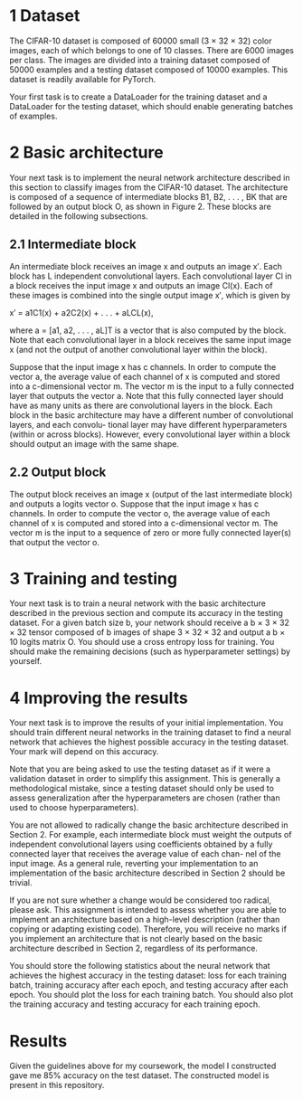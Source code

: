 # 1 Dataset
The CIFAR-10 dataset is composed of 60000 small (3 × 32 × 32) color images, each of which belongs to one of 10 classes. There are 6000 images per class. The images are divided into a training dataset composed of 50000 examples and a testing dataset composed of 10000 examples. This dataset is readily available for PyTorch.

Your first task is to create a DataLoader for the training dataset and a DataLoader for the testing dataset, which should enable generating batches of examples.

# 2 Basic architecture
Your next task is to implement the neural network architecture described in this section to classify images from the CIFAR-10 dataset. The architecture is composed of a sequence of intermediate blocks B1, B2, . . . , BK that are followed by an output block O, as shown in Figure 2. These blocks are detailed in the following subsections.

## 2.1 Intermediate block
An intermediate block receives an image x and outputs an image x′. Each block has L independent convolutional layers. Each convolutional layer Cl in a block receives the input image x and outputs an image Cl(x). Each of these images is combined into the single output image x′, which is given by

x′ = a1C1(x) + a2C2(x) + . . . + aLCL(x),

where a = [a1, a2, . . . , aL]T is a vector that is also computed by the block. Note that each convolutional layer in
a block receives the same input image x (and not the output of another convolutional layer within the block).

Suppose that the input image x has c channels. In order to compute the vector a, the average value of each channel of x is computed and stored into a c-dimensional vector m. The vector m is the input to a fully connected layer that outputs the vector a. Note that this fully connected layer should have as many units as there are convolutional layers in the block.
Each block in the basic architecture may have a different number of convolutional layers, and each convolu- tional layer may have different hyperparameters (within or across blocks). However, every convolutional layer within a block should output an image with the same shape.

## 2.2 Output block

The output block receives an image x (output of the last intermediate block) and outputs a logits vector o. Suppose that the input image x has c channels. In order to compute the vector o, the average value of each channel of x is computed and stored into a c-dimensional vector m. The vector m is the input to a sequence of
zero or more fully connected layer(s) that output the vector o.

# 3 Training and testing

Your next task is to train a neural network with the basic architecture described in the previous section and compute its accuracy in the testing dataset.
For a given batch size b, your network should receive a b × 3 × 32 × 32 tensor composed of b images of shape 3 × 32 × 32 and output a b × 10 logits matrix O. You should use a cross entropy loss for training.
You should make the remaining decisions (such as hyperparameter settings) by yourself.

# 4 Improving the results
Your next task is to improve the results of your initial implementation. You should train different neural networks in the training dataset to find a neural network that achieves the highest possible accuracy in the testing dataset. Your mark will depend on this accuracy.

Note that you are being asked to use the testing dataset as if it were a validation dataset in order to simplify this assignment. This is generally a methodological mistake, since a testing dataset should only be used to assess generalization after the hyperparameters are chosen (rather than used to choose hyperparameters).

You are not allowed to radically change the basic architecture described in Section 2. For example, each intermediate block must weight the outputs of independent convolutional layers using coefficients obtained by a fully connected layer that receives the average value of each chan- nel of the input image. As a general rule, reverting your implementation to an implementation of the basic architecture described in Section 2 should be trivial.

If you are not sure whether a change would be considered too radical, please ask. This assignment is intended to assess whether you are able to implement an architecture based on a high-level description (rather than copying or adapting existing code). Therefore, you will receive no marks if you implement an architecture that is not clearly based on the basic architecture described in Section 2, regardless of its performance.

You should store the following statistics about the neural network that achieves the highest accuracy in the testing dataset: loss for each training batch, training accuracy after each epoch, and testing accuracy after each epoch. You should plot the loss for each training batch. You should also plot the training accuracy and testing accuracy for each training epoch.


# Results
Given the guidelines above for my coursework, the model I constructed gave me 85% accuracy on the test dataset. The constructed model is present in this repository.
